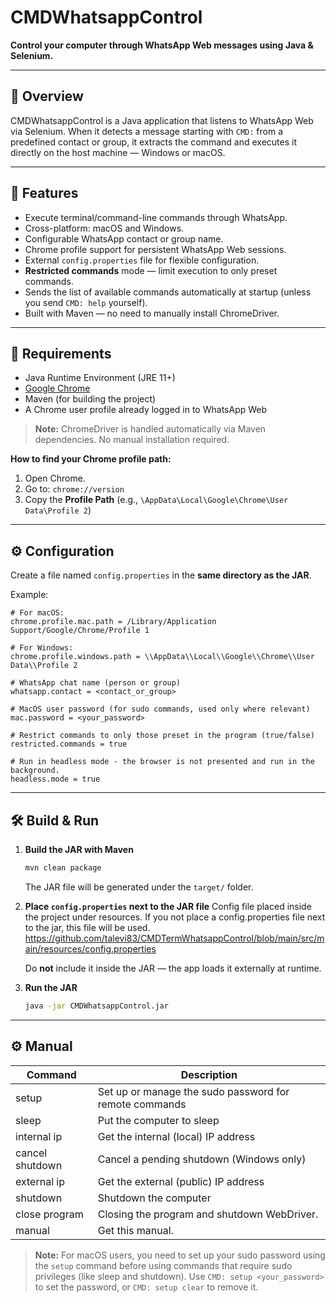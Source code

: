 # CMDWhatsappControl

**Control your computer through WhatsApp Web messages using Java & Selenium.**

---

## 🔹 Overview

CMDWhatsappControl is a Java application that listens to WhatsApp Web via Selenium. When it detects a message starting with `CMD:` from a predefined contact or group, it extracts the command and executes it directly on the host machine — Windows or macOS.

---

## 🚀 Features

- Execute terminal/command-line commands through WhatsApp.
- Cross-platform: macOS and Windows.
- Configurable WhatsApp contact or group name.
- Chrome profile support for persistent WhatsApp Web sessions.
- External `config.properties` file for flexible configuration.
- **Restricted commands** mode — limit execution to only preset commands.
- Sends the list of available commands automatically at startup (unless you send `CMD: help` yourself).
- Built with Maven — no need to manually install ChromeDriver.

---

## 🧱 Requirements

- Java Runtime Environment (JRE 11+)
- [Google Chrome](https://www.google.com/chrome/)
- Maven (for building the project)
- A Chrome user profile already logged in to WhatsApp Web

> **Note:** ChromeDriver is handled automatically via Maven dependencies. No manual installation required.

**How to find your Chrome profile path:**
1. Open Chrome.
2. Go to: `chrome://version`
3. Copy the **Profile Path** (e.g., `\AppData\Local\Google\Chrome\User Data\Profile 2`)

---

## ⚙️ Configuration

Create a file named `config.properties` in the **same directory as the JAR**.

Example:
```properties
# For macOS:
chrome.profile.mac.path = /Library/Application Support/Google/Chrome/Profile 1

# For Windows:
chrome.profile.windows.path = \\AppData\\Local\\Google\\Chrome\\User Data\\Profile 2

# WhatsApp chat name (person or group)
whatsapp.contact = <contact_or_group>

# MacOS user password (for sudo commands, used only where relevant)
mac.password = <your_password>

# Restrict commands to only those preset in the program (true/false)
restricted.commands = true

# Run in headless mode - the browser is not presented and run in the background.
headless.mode = true
```
---

## 🛠️ Build & Run

1. **Build the JAR with Maven**

   ```bash
   mvn clean package
   ```

   The JAR file will be generated under the `target/` folder.

2. **Place `config.properties` next to the JAR file**
   Config file placed inside the project under resources.
   If you not place a config.properties file next to the jar, this file will be used.
   https://github.com/talevi83/CMDTermWhatsappControl/blob/main/src/main/resources/config.properties

   Do **not** include it inside the JAR — the app loads it externally at runtime.

4. **Run the JAR**

   ```bash
   java -jar CMDWhatsappControl.jar
   ```

---
## ⚙️ Manual

| Command          | Description                                    |
|------------------|------------------------------------------------|
| setup            | Set up or manage the sudo password for remote commands |
| sleep            | Put the computer to sleep                      |
| internal ip      | Get the internal (local) IP address            |
| cancel shutdown  | Cancel a pending shutdown (Windows only)       |
| external ip      | Get the external (public) IP address           |
| shutdown         | Shutdown the computer                          |
| close program    | Closing the program and shutdown WebDriver.    |
| manual           | Get this manual.                               |

> **Note:** For macOS users, you need to set up your sudo password using the `setup` command before using commands that require sudo privileges (like sleep and shutdown). Use `CMD: setup <your_password>` to set the password, or `CMD: setup clear` to remove it.
